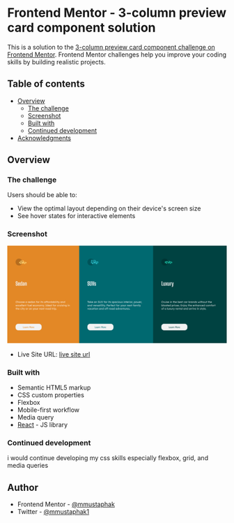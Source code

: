 # Frontend Mentor - 3-column preview card component solution

This is a solution to the [3-column preview card component challenge on Frontend Mentor](https://www.frontendmentor.io/challenges/3column-preview-card-component-pH92eAR2-). Frontend Mentor challenges help you improve your coding skills by building realistic projects. 

## Table of contents

- [Overview](#overview)
  - [The challenge](#the-challenge)
  - [Screenshot](#screenshot)
  - [Built with](#built-with)
  - [Continued development](#continued-development)
- [Acknowledgments](#acknowledgments)

## Overview

### The challenge

Users should be able to:

- View the optimal layout depending on their device's screen size
- See hover states for interactive elements

### Screenshot

![](./src/assets/screenshot.png)

- Live Site URL: [live site url](https://3-column-preview-card-component-ten-mu.vercel.app/)

### Built with

- Semantic HTML5 markup
- CSS custom properties
- Flexbox
- Mobile-first workflow
- Media query
- [React](https://reactjs.org/) - JS library


### Continued development

i would continue developing my css skills especially flexbox, grid, and media queries


## Author
- Frontend Mentor - [@mmustaphak](https://www.frontendmentor.io/profile/mmustaphak)
- Twitter - [@mmustaphak1](https://www.twitter.com/mmustaphak1)
